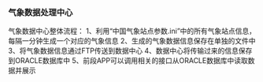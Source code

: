 ### 气象数据处理中心

气象数据中心整体流程：
1、利用“中国气象站点参数.ini”中的所有气象站点信息，每隔一分钟生成一个对应的气象信息
2、生成的气象数据信息保存在单独的文件中
3、将气象数据信息通过FTP传送到数据中心
4、数据中心将传输过来的信息保存到ORACLE数据库中
5、前段APP可以调用相关的接口从ORACLE数据库中读取数据并展示
